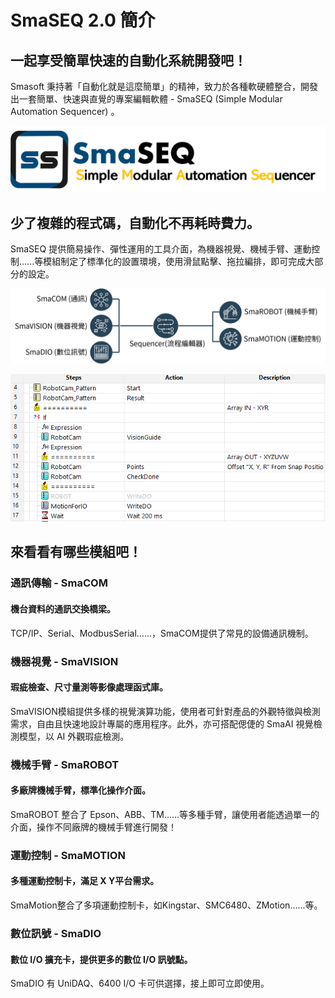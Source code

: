 # SmaSEQ 2.0 簡介

## 一起享受簡單快速的自動化系統開發吧！

Smasoft 秉持著「自動化就是這麼簡單」的精神，致力於各種軟硬體整合，開發出一套簡單、快速與直覺的專案編輯軟體 - SmaSEQ \(Simple Modular Automation Sequencer\) 。

![](.gitbook/assets/simple-modular-automation-sequencer.png)

## 少了複雜的程式碼，自動化不再耗時費力。

SmaSEQ 提供簡易操作、彈性運用的工具介面，為機器視覺、機械手臂、運動控制......等模組制定了標準化的設置環境，使用滑鼠點擊、拖拉編排，即可完成大部分的設定。

![&#x6A21;&#x7D44;&#x6574;&#x5408;](.gitbook/assets/modules.png)

![&#x6D41;&#x7A0B;&#x7DE8;&#x6392;](.gitbook/assets/scheduler.PNG)

## 來看看有哪些模組吧！

### 通訊傳輸 - SmaCOM

#### 機台資料的通訊交換橋梁。 

TCP/IP、Serial、ModbusSerial......，SmaCOM提供了常見的設備通訊機制。

### 機器視覺 - SmaVISION

#### 瑕疵檢查、尺寸量測等影像處理函式庫。

SmaVISION模組提供多樣的視覺演算功能，使用者可針對產品的外觀特徵與檢測需求，自由且快速地設計專屬的應用程序。此外，亦可搭配偲倢的 SmaAI 視覺檢測模型，以 AI 外觀瑕疵檢測。

### 機械手臂 - SmaROBOT

#### 多廠牌機械手臂，標準化操作介面。

 SmaROBOT 整合了 Epson、ABB、TM......等多種手臂，讓使用者能透過單一的介面，操作不同廠牌的機械手臂進行開發！

### 運動控制 - SmaMOTION

#### 多種運動控制卡，滿足 X Y平台需求。

SmaMotion整合了多項運動控制卡，如Kingstar、SMC6480、ZMotion......等。

### 數位訊號 - SmaDIO

#### 數位 I/O 擴充卡，提供更多的數位 I/O 訊號點。

SmaDIO 有 UniDAQ、6400 I/O 卡可供選擇，接上即可立即使用。

